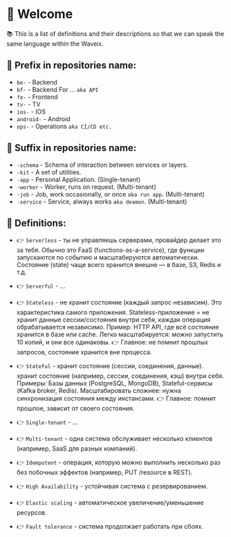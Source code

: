 # 💁 Welcome 

📚 This is a list of definitions and their descriptions so that we can speak the same language within the Waveix.

## 📌 Prefix in repositories name:
- `be-` - Backend
- `bf-` - Backend For ... `aka API`
- `fe-` - Frontend
- `tv-` - TV
- `ios-` - IOS
- `android-` - Android
- `ops-` - Operations `aka CI/CD etc.`

## 📌 Suffix in repositories name:
- `-schema` - Schema of interaction between services or layers.
- `-kit` - A set of utilities.
- `-app` - Personal Application. (Single-tenant)
- `-worker` - Worker, runs on request. (Multi-tenant)
- `-job` - Job, work occasionally, or once `aka run app`. (Multi-tenant)
- `-service` - Service, always works `aka deamon`. (Multi-tenant)

## 📓 Definitions:

- 👉 `Serverless` - ты не управляешь серверами, провайдер делает это за тебя.
Обычно это FaaS (functions-as-a-service), где функции запускаются по событию и масштабируются автоматически.
Состояние (state) чаще всего хранится внешне — в базе, S3, Redis и т.д.
- 👉 `Serverful` - ...

- 👉 `Stateless` - не хранит состояние (каждый запрос независим). Это характеристика самого приложения.
Stateless-приложение = не хранит данные сессии/состояния внутри себя, каждая операция обрабатывается независимо.
Пример: HTTP API, где всё состояние хранится в базе или cache.
Легко масштабируется: можно запустить 10 копий, и они все одинаковы.
👉 Главное: не помнит прошлых запросов, состояние хранится вне процесса.
- 👉 `Stateful` - хранит состояние (сессии, соединения, данные). хранит состояние (например, сессии, соединения, кэш) внутри себя.
Примеры: Базы данных (PostgreSQL, MongoDB), Stateful-сервисы (Kafka broker, Redis).
Масштабировать сложнее: нужна синхронизация состояния между инстансами.
👉 Главное: помнит прошлое, зависит от своего состояния.

- 👉 `Single-tenant` - ...
- 👉 `Multi-tenant` - одна система обслуживает несколько клиентов (например, SaaS для разных компаний).

- 👉 `Idempotent` - операция, которую можно выполнить несколько раз без побочных эффектов (например, PUT /resource в REST).
- 👉 `High Availability` - устойчивая система с резервированием.
- 👉 `Elastic scaling` - автоматическое увеличение/уменьшение ресурсов.
- 👉 `Fault tolerance` - система продолжает работать при сбоях.
